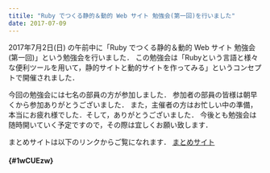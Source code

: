 ```yaml
---
titile: "Ruby でつくる静的＆動的 Web サイト 勉強会(第一回)を行いました"
date: 2017-07-09
---
```


2017年7月2日(日) の午前中に「Ruby でつくる静的＆動的 Web サイト 勉強会(第一回)」という勉強会を行いました．
この勉強会は「Rubyという言語と様々な便利ツールを用いて，静的サイトと動的サイトを作ってみる」というコンセプトで開催されました．

今回の勉強会には七名の部員の方が参加しました．
参加者の部員の皆様は朝早くから参加ありがとうございました．
また，主催者の方はお忙しい中の準備，本当にお疲れ様でした．そして，ありがとうございました．
今後とも勉強会は随時開いていく予定ですので，その際は宜しくお願い致します．

まとめサイトは以下のリンクからご覧になれます．
[まとめサイト](https://www.iggg.org/wiki/?Ruby%20%E3%81%A7%E3%81%A4%E3%81%8F%E3%82%8B%E9%9D%99%E7%9A%84%EF%BC%86%E5%8B%95%E7%9A%84%20Web%20%E3%82%B5%E3%82%A4%E3%83%88%20%E5%8B%89%E5%BC%B7%E4%BC%9A%28%E4%BB%AE%29)

####  {#1wCUEzw}